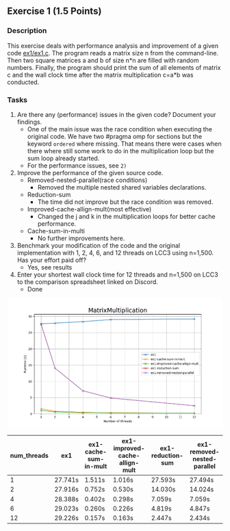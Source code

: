 ## Exercise 1 (1.5 Points)

### Description

This exercise deals with performance analysis and improvement of a given code [ex1/ex1.c](ex1/ex1.c). The program reads a matrix size n from the command-line. Then two square matrices a and b of size n\*n are filled with random numbers. Finally, the program should print the sum of all elements of matrix c and the wall clock time after the matrix multiplication c=a\*b was conducted.

### Tasks

1) Are there any (performance) issues in the given code? Document your findings.
    -  One of the main issue was the race condition when executing the original code. We have two #pragma omp for sections but the keyword `ordered` where missing. That means there were cases when there where still some work to do in the multiplication loop but the sum loop already started.
    - For the performance issues, see `2)`
2) Improve the performance of the given source code.
    - Removed-nested-parallel(race conditions)
        - Removed the multiple nested shared variables declarations.
    - Reduction-sum
        - The time did not improve but the race condition was removed.
    - Improved-cache-allign-mult(most effective)
        - Changed the j and k in the multiplication loops for better cache performance.
    - Cache-sum-in-multi
        - No further improvements here.
3) Benchmark your modification of the code and the original implementation with 1, 2, 4, 6, and 12 threads on LCC3 using n=1,500. Has your effort paid off?
    - Yes, see results
4) Enter your shortest wall clock time for 12 threads and n=1,500 on LCC3 to the comparison spreadsheet linked on Discord.
    - Done

![result](MatrixMultiplication.png)

| num_threads | ex1 | ex1-cache-sum-in-mult | ex1-improved-cache-allign-mult | ex1-reduction-sum | ex1-removed-nested-parallel |
|---|---|---|---|---|---|
| 1 | 27.741s | 1.511s | 1.016s | 27.593s | 27.494s |
| 2 | 27.916s | 0.752s | 0.530s | 14.030s | 14.024s |
| 4 | 28.388s | 0.402s | 0.298s | 7.059s | 7.059s |
| 6 | 29.023s | 0.260s | 0.226s | 4.819s | 4.847s |
| 12 | 29.226s | 0.157s | 0.163s | 2.447s | 2.434s |